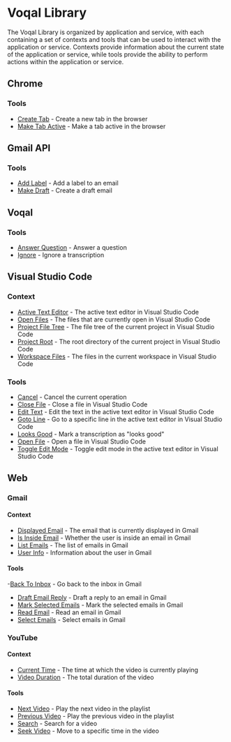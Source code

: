 # Voqal Library

The Voqal Library is organized by application and service, with each containing a set of contexts
and tools that can be used to interact with the application or service. Contexts provide information about the current
state of the application or service, while tools provide the ability to perform actions within the application or
service.

## Chrome

### Tools

- [Create Tab](./chrome/tools/create_tab) - Create a new tab in the browser
- [Make Tab Active](./chrome/tools/make_tab_active) - Make a tab active in the browser

## Gmail API

### Tools

- [Add Label](./gmail_api/tools/add_label) - Add a label to an email
- [Make Draft](./gmail_api/tools/make_draft) - Create a draft email

## Voqal

### Tools

- [Answer Question](./voqal/tools/answer_question) - Answer a question
- [Ignore](./voqal/tools/ignore) - Ignore a transcription

## Visual Studio Code

### Context

- [Active Text Editor](./vscode/context/active_text_editor) - The active text editor in Visual Studio Code
- [Open Files](./vscode/context/open_files) - The files that are currently open in Visual Studio Code
- [Project File Tree](./vscode/context/project_file_tree) - The file tree of the current project in Visual Studio Code
- [Project Root](./vscode/context/project_root) - The root directory of the current project in Visual Studio Code
- [Workspace Files](./vscode/context/workspace_files) - The files in the current workspace in Visual Studio Code

### Tools

- [Cancel](./vscode/tools/cancel) - Cancel the current operation
- [Close File](./vscode/tools/close_file) - Close a file in Visual Studio Code
- [Edit Text](./vscode/tools/edit_text) - Edit the text in the active text editor in Visual Studio Code
- [Goto Line](./vscode/tools/goto_line) - Go to a specific line in the active text editor in Visual Studio Code
- [Looks Good](./vscode/tools/looks_good) - Mark a transcription as "looks good"
- [Open File](./vscode/tools/open_file) - Open a file in Visual Studio Code
- [Toggle Edit Mode](./vscode/tools/toggle_edit_mode) - Toggle edit mode in the active text editor in Visual Studio Code

## Web

### Gmail

#### Context

- [Displayed Email](./gmail/context/displayed_email) - The email that is currently displayed in Gmail
- [Is Inside Email](./gmail/context/is_inside_email) - Whether the user is inside an email in Gmail
- [List Emails](./gmail/context/list_emails) - The list of emails in Gmail
- [User Info](./gmail/context/user_info) - Information about the user in Gmail

#### Tools

-[Back To Inbox](./gmail/tools/back_to_inbox) - Go back to the inbox in Gmail
- [Draft Email Reply](./gmail/tools/draft_email_reply) - Draft a reply to an email in Gmail
- [Mark Selected Emails](./gmail/tools/mark_selected_emails) - Mark the selected emails in Gmail
- [Read Email](./gmail/tools/read_email) - Read an email in Gmail
- [Select Emails](./gmail/tools/select_emails) - Select emails in Gmail

### YouTube

#### Context

- [Current Time](./youtube/context/current_time) - The time at which the video is currently playing
- [Video Duration](./youtube/context/video_duration) - The total duration of the video

#### Tools

- [Next Video](./youtube/tools/next_video) - Play the next video in the playlist
- [Previous Video](./youtube/tools/previous_video) - Play the previous video in the playlist
- [Search](./youtube/tools/search) - Search for a video
- [Seek Video](./youtube/tools/seek_video) - Move to a specific time in the video
